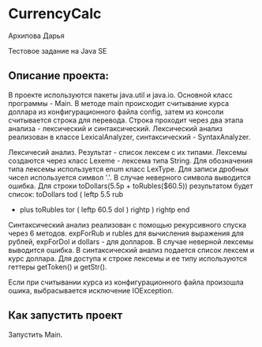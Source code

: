 # CurrencyCalc

Архипова Дарья

Тестовое задание на Java SE

Описание проекта:
---
В проекте используются пакеты java.util и java.io. Основной класс программы - Main. В методе main происходит считывание курса доллара из конфигурационного файла config, затем из консоли считывается строка для перевода. Строка проходит через два этапа анализа - лексический и синтаксический. Лексический анализ реализован в классе LexicalAnalyzer, синтаксический - SyntaxAnalyzer.

Лексичесий анализ. Результат - список лексем с их типами. Лексемы создаются через класс Lexeme - лексема типа String. Для обозначения типа лексемы используется enum класс LexType. Для записи дробных  чисел используется символ '.'. В случае неверного символа выводится ошибка. Для строки toDollars(5.5р + toRubles($60.5)) результатом будет список:
toDollars tod
( leftp
5.5 rub
+ plus
toRubles tor
( leftp
60.5 dol
) rightp
) rightp
 end
 
Синтаксический анализ реализован с помощью рекурсивного спуска через 6 методов. expForRub и rubles для вычисления выражения для рублей, expForDol и dollars - для долларов. В случае неверной лексемы выводится ошибка. В синтаксический анализ подается список лексем и курс доллара. Для доступа к строке лексемы и ее типу используются геттеры getToken() и getStr().

Если при считывании курса из конфигурационного файла произошла ошика, выбрасывается исключение IOException.

Как запустить проект
---
Запустить Main.
